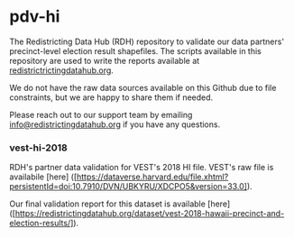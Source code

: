 # pdv-hi

The Redistricting Data Hub (RDH) repository to validate our data partners' precinct-level election result shapefiles. The scripts available in this repository are used to write the reports available at [redistrictrictingdatahub.org]([https://redistrictingdatahub.org/](https://redistrictingdatahub.org/)). 

We do not have the raw data sources available on this Github due to file constraints, but we are happy to share them if needed. 

Please reach out to our support team by emailing info@redistrictingdatahub.org if you have any questions.

### vest-hi-2018

RDH's partner data validation for VEST's 2018 HI file. VEST's raw file is availabile [here] ([https://dataverse.harvard.edu/file.xhtml?persistentId=doi:10.7910/DVN/UBKYRU/XDCPO5&version=33.0]).

Our final validation report for this dataset is available [here] ([https://redistrictingdatahub.org/dataset/vest-2018-hawaii-precinct-and-election-results/]).
